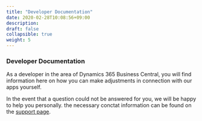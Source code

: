 ```yaml
---
title: "Developer Documentation"
date: 2020-02-28T10:08:56+09:00
description: 
draft: false
collapsible: true
weight: 5
---
```

### Developer Documentation

As a developer in the area of Dynamics 365 Business Central, you will find information here on how you can make adjustments in connection with our apps yourself.

In the event that a question could not be answered for you, we will be happy to help you personally. the necessary conctat information can be found on the [support page](en-us/apps/pdfpaper/help-support/).